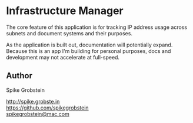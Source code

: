 # Infrastructure Manager

The core feature of this application is for tracking IP address usage across subnets and document systems and their purposes.

As the application is built out, documentation will potentially expand. Because this is an app I'm building for personal purposes, docs and development may not accelerate at full-speed.

## Author

Spike Grobstein

http://spike.grobste.in    
https://github.com/spikegrobstein    
spikegrobstein@mac.com    